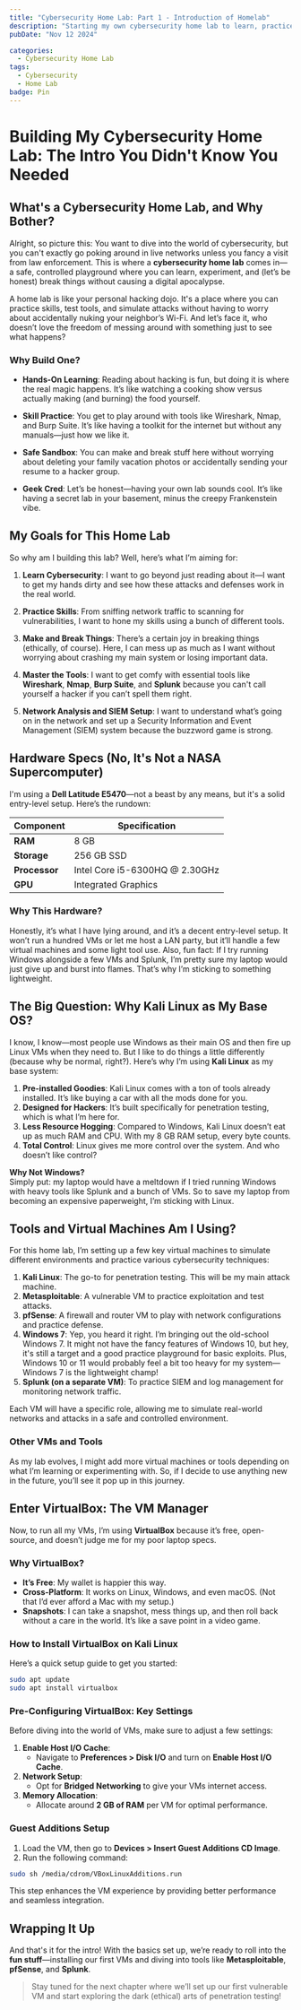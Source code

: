 ```yaml
---
title: "Cybersecurity Home Lab: Part 1 - Introduction of Homelab"
description: "Starting my own cybersecurity home lab to learn, practice, and experiment with various tools and techniques. Join me as I explore the basics, set up virtual machines, and work on real-world cybersecurity scenarios without fear of messing up my personal data!"
pubDate: "Nov 12 2024"

categories:
  - Cybersecurity Home Lab
tags:
  - Cybersecurity
  - Home Lab
badge: Pin
---
```




# **Building My Cybersecurity Home Lab: The Intro You Didn't Know You Needed**

## **What's a Cybersecurity Home Lab, and Why Bother?**


Alright, so picture this: You want to dive into the world of cybersecurity, but you can't exactly go poking around in live networks unless you fancy a visit from law enforcement. This is where a  **cybersecurity home lab**  comes in—a safe, controlled playground where you can learn, experiment, and (let’s be honest) break things without causing a digital apocalypse.

A home lab is like your personal hacking dojo. It's a place where you can practice skills, test tools, and simulate attacks without having to worry about accidentally nuking your neighbor’s Wi-Fi. And let’s face it, who doesn’t love the freedom of messing around with something just to see what happens?

### **Why Build One?**
-  **Hands-On Learning**: Reading about hacking is fun, but doing it is where the real magic happens. It’s like watching a cooking show versus actually making (and burning) the food yourself.

-  **Skill Practice**: You get to play around with tools like Wireshark, Nmap, and Burp Suite. It’s like having a toolkit for the internet but without any manuals—just how we like it.

-  **Safe Sandbox**: You can make and break stuff here without worrying about deleting your family vacation photos or accidentally sending your resume to a hacker group.

-  **Geek Cred**: Let’s be honest—having your own lab sounds cool. It’s like having a secret lab in your basement, minus the creepy Frankenstein vibe.

## **My Goals for This Home Lab**

So why am I building this lab? Well, here’s what I’m aiming for:

1.  **Learn Cybersecurity**: I want to go beyond just reading about it—I want to get my hands dirty and see how these attacks and defenses work in the real world.

2.  **Practice Skills**: From sniffing network traffic to scanning for vulnerabilities, I want to hone my skills using a bunch of different tools.

3.  **Make and Break Things**: There’s a certain joy in breaking things (ethically, of course). Here, I can mess up as much as I want without worrying about crashing my main system or losing important data.

4.  **Master the Tools**: I want to get comfy with essential tools like **Wireshark**, **Nmap**, **Burp Suite**, and **Splunk** because you can't call yourself a hacker if you can’t spell them right.

5.  **Network Analysis and SIEM Setup**: I want to understand what’s going on in the network and set up a Security Information and Event Management (SIEM) system because the buzzword game is strong.

## **Hardware Specs (No, It's Not a NASA Supercomputer)**

I'm using a **Dell Latitude E5470**—not a beast by any means, but it's a solid entry-level setup. Here’s the rundown:

| Component       | Specification                    |
|-----------------|----------------------------------|
| **RAM**         | 8 GB                             |
| **Storage**     | 256 GB SSD                       |
| **Processor**   | Intel Core i5-6300HQ @ 2.30GHz   |
| **GPU**         | Integrated Graphics              |

### **Why This Hardware?**  
Honestly, it’s what I have lying around, and it’s a decent entry-level setup. It won’t run a hundred VMs or let me host a LAN party, but it’ll handle a few virtual machines and some light tool use.
Also, fun fact: If I try running Windows alongside a few VMs and Splunk, I’m pretty sure my laptop would just give up and burst into flames. That’s why I’m sticking to something lightweight.

## **The Big Question: Why Kali Linux as My Base OS?**


I know, I know—most people use Windows as their main OS and then fire up Linux VMs when they need to. But I like to do things a little differently (because why be normal, right?). Here’s why I’m using  **Kali Linux**  as my base system:

1.  **Pre-installed Goodies**: Kali Linux comes with a ton of tools already installed. It’s like buying a car with all the mods done for you.
2.  **Designed for Hackers**: It’s built specifically for penetration testing, which is what I’m here for.
3.  **Less Resource Hogging**: Compared to Windows, Kali Linux doesn’t eat up as much RAM and CPU. With my 8 GB RAM setup, every byte counts.
4.  **Total Control**: Linux gives me more control over the system. And who doesn’t like control?

**Why Not Windows?**  
Simply put: my laptop would have a meltdown if I tried running Windows with heavy tools like Splunk and a bunch of VMs. So to save my laptop from becoming an expensive paperweight, I’m sticking with Linux.


## **Tools and Virtual Machines Am I Using?**

For this home lab, I’m setting up a few key virtual machines to simulate different environments and practice various cybersecurity techniques:

1. **Kali Linux**: The go-to for penetration testing. This will be my main attack machine.
2. **Metasploitable**: A vulnerable VM to practice exploitation and test attacks.
3. **pfSense**: A firewall and router VM to play with network configurations and practice defense.
4. **Windows 7**: Yep, you heard it right. I’m bringing out the old-school Windows 7. It might not have the fancy features of Windows 10, but hey, it's still a target and a good practice playground for basic exploits. Plus, Windows 10 or 11 would probably feel a bit too heavy for my system—Windows 7 is the lightweight champ!
5. **Splunk (on a separate VM)**: To practice SIEM and log management for monitoring network traffic.

Each VM will have a specific role, allowing me to simulate real-world networks and attacks in a safe and controlled environment. 

### **Other VMs and Tools**
As my lab evolves, I might add more virtual machines or tools depending on what I’m learning or experimenting with. So, if I decide to use anything new in the future, you’ll see it pop up in this journey.


## **Enter VirtualBox: The VM Manager**


Now, to run all my VMs, I’m using  **VirtualBox**  because it’s free, open-source, and doesn’t judge me for my poor laptop specs.

### **Why VirtualBox?**

-   **It’s Free**: My wallet is happier this way.
-   **Cross-Platform**: It works on Linux, Windows, and even macOS. (Not that I’d ever afford a Mac with my setup.)
-   **Snapshots**: I can take a snapshot, mess things up, and then roll back without a care in the world. It’s like a save point in a video game.

### **How to Install VirtualBox on Kali Linux**

Here’s a quick setup guide to get you started:

```bash
sudo apt update
sudo apt install virtualbox
```


### **Pre-Configuring VirtualBox: Key Settings**

Before diving into the world of VMs, make sure to adjust a few settings:

1. **Enable Host I/O Cache**:
   - Navigate to **Preferences > Disk I/O** and turn on **Enable Host I/O Cache**.
2. **Network Setup**:
   - Opt for **Bridged Networking** to give your VMs internet access.
3. **Memory Allocation**:
   - Allocate around **2 GB of RAM** per VM for optimal performance.

### **Guest Additions Setup**  
1. Load the VM, then go to **Devices > Insert Guest Additions CD Image**.
2. Run the following command:

```bash
sudo sh /media/cdrom/VBoxLinuxAdditions.run
```

This step enhances the VM experience by providing better performance and seamless integration.

## **Wrapping It Up**

And that's it for the intro! With the basics set up, we’re ready to roll into the **fun stuff**—installing our first VMs and diving into tools like **Metasploitable**, **pfSense**, and **Splunk**.

> Stay tuned for the next chapter where we’ll set up our first vulnerable VM and start exploring the dark (ethical) arts of penetration testing!


